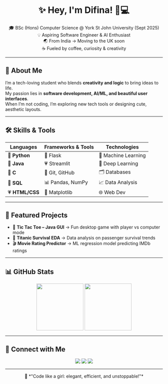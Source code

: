 <!-- Header -->
<h1 align="center">✨ Hey, I'm Difina! 🌸💻</h1>
<p align="center">
🎓 BSc (Hons) Computer Science @ York St John University (Sept 2025)<br>
💡 Aspiring Software Engineer & AI Enthusiast<br>
🌏 From India → Moving to the UK soon<br>
☕ Fueled by coffee, curiosity & creativity
</p>

---

## 💖 About Me
I’m a tech-loving student who blends **creativity and logic** to bring ideas to life.  
My passion lies in **software development, AI/ML, and beautiful user interfaces**.  
When I’m not coding, I’m exploring new tech tools or designing cute, aesthetic layouts.  

---

## 🛠 Skills & Tools
| Languages        | Frameworks & Tools   | Technologies     |
|------------------|----------------------|------------------|
| 💜 **Python**    | 🌸 Flask              | 🤖 Machine Learning |
| 💛 **Java**      | 💗 Streamlit          | 🧠 Deep Learning |
| 💙 **C**         | 🎀 Git, GitHub        | 🗂 Databases     |
| 💖 **SQL**       | 📊 Pandas, NumPy      | 📈 Data Analysis |
| 💗 **HTML/CSS**  | 🎨 Matplotlib         | 🌐 Web Dev       |

---

## 🌟 Featured Projects
- 🎯 **Tic Tac Toe – Java GUI** → Fun desktop game with player vs computer mode  
- 🚢 **Titanic Survival EDA** → Data analysis on passenger survival trends  
- 🎬 **Movie Rating Predictor** → ML regression model predicting IMDb ratings  

---

## 📊 GitHub Stats
<p align="center">
<img src="https://github-readme-stats.vercel.app/api?username=yourusername&show_icons=true&theme=omni&hide_border=true" height="150" />
<img src="https://github-readme-stats.vercel.app/api/top-langs/?username=yourusername&layout=compact&theme=omni&hide_border=true" height="150" />
</p>

---

## 💌 Connect with Me
<p align="center">
<a href="https://github.com/difinageorge"><img src="https://img.shields.io/badge/GitHub-181717?logo=github&logoColor=white" /></a>
<a href="https://www.linkedin.com/in/difina-george-113420327/"><img src="https://img.shields.io/badge/LinkedIn-0A66C2?logo=linkedin&logoColor=white" /></a>
<a href="mailto:difina.georgecs@gmail.com"><img src="https://img.shields.io/badge/Email-D14836?logo=gmail&logoColor=white" /></a>
</p>

---

<p align="center">💬 *"Code like a girl: elegant, efficient, and unstoppable!"*</p>
